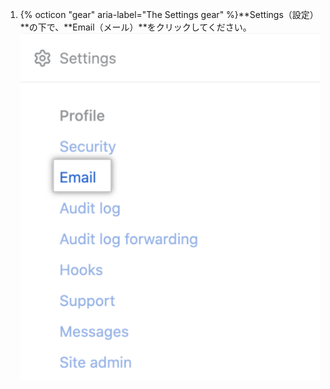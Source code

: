 1. {% octicon "gear" aria-label="The Settings gear" %}**Settings（設定）**の下で、**Email（メール）**をクリックしてください。 ![Enterpriseアカウントサイドバー内のメールタブ](/assets/images/enterprise/configuration/enterprise-account-email-tab.png)
